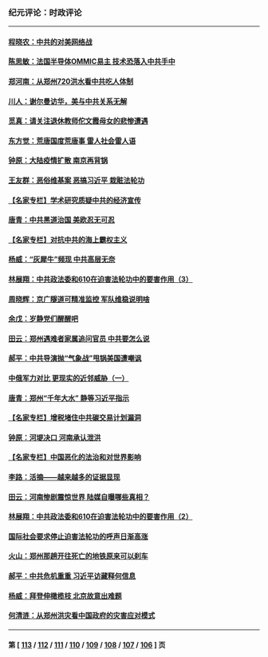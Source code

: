 ### 纪元评论：时政评论
---
#### [程晓农：中共的对美网络战](../../pages/nsc1025/n13116477.md) 
#### [陈思敏：法国半导体OMMIC易主 技术恐落入中共手中](../../pages/nsc1025/n13115934.md) 
#### [郑河南：从郑州720洪水看中共吃人体制](../../pages/nsc1025/n13115417.md) 
#### [川人：谢尔曼访华，美与中共关系无解](../../pages/nsc1025/n13115273.md) 
#### [觅真：请关注退休教师佗文霞母女的悲惨遭遇](../../pages/nsc1025/n13115212.md) 
#### [东方觉：荒唐国度荒唐事 雷人社会雷人语](../../pages/nsc1025/n13114781.md) 
#### [钟原：大陆疫情扩散 南京再背锅](../../pages/nsc1025/n13114813.md) 
#### [王友群：恶俗维基案 恶搞习近平 栽赃法轮功](../../pages/nsc1025/n13114834.md) 
#### [【名家专栏】学术研究质疑中共的经济宣传](../../pages/nsc1025/n13113721.md) 
#### [唐青：中共黑道治国 美欧忍无可忍](../../pages/nsc1025/n13114789.md) 
#### [【名家专栏】对抗中共的海上霸权主义](../../pages/nsc1025/n13114059.md) 
#### [杨威：“灰犀牛”频现 中共高层无奈](../../pages/nsc1025/n13114464.md) 
#### [林展翔：中共政法委和610在迫害法轮功中的要害作用（3）](../../pages/nsc1025/n13113686.md) 
#### [周晓辉：京广隧道可精准监控 军队维稳说明啥](../../pages/nsc1025/n13112496.md) 
#### [余戊：岁静党们醒醒吧](../../pages/nsc1025/n13113510.md) 
#### [田云：郑州遇难者家属追问官员 中共要怎么说](../../pages/nsc1025/n13113067.md) 
#### [郝平：中共导演抛“气象战”甩锅美国遭嘲讽](../../pages/nsc1025/n13112762.md) 
#### [中俄军力对比 更现实的近邻威胁（一）](../../pages/nsc1025/n13112660.md) 
#### [唐青：郑州“千年大水” 静等习近平指示](../../pages/nsc1025/n13112778.md) 
#### [【名家专栏】增税堵住中共碳交易计划漏洞](../../pages/nsc1025/n13112175.md) 
#### [钟原：河堤决口 河南承认泄洪](../../pages/nsc1025/n13112610.md) 
#### [【名家专栏】中国恶化的法治和对世界影响](../../pages/nsc1025/n13112177.md) 
#### [李路：活摘——越来越多的证据显现](../../pages/nsc1025/n13111832.md) 
#### [田云：河南惨剧震惊世界 陆媒自曝哪些真相？](../../pages/nsc1025/n13111426.md) 
#### [林展翔：中共政法委和610在迫害法轮功中的要害作用（2）](../../pages/nsc1025/n13111777.md) 
#### [国际社会要求停止迫害法轮功的呼声日渐高涨](../../pages/nsc1025/n13111411.md) 
#### [火山：郑州那趟开往死亡的地铁原来可以刹车](../../pages/nsc1025/n13111234.md) 
#### [郝平：中共危机重重 习近平访藏释何信息](../../pages/nsc1025/n13111187.md) 
#### [杨威：拜登伸橄榄枝 北京故意出难题](../../pages/nsc1025/n13111119.md) 
#### [何清涟：从郑州洪灾看中国政府的灾害应对模式](../../pages/nsc1025/n13111082.md) 

---
#### 第 [ [113](./113.md) / [112](./112.md) / [111](./111.md) / [110](./110.md) / [109](./109.md) / [108](./108.md) / [107](./107.md) / [106](./106.md) ] 页
